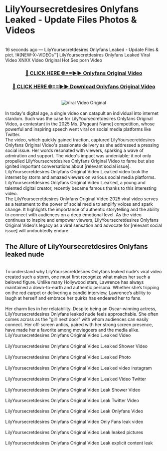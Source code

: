 # LilyYoursecretdesires Onlyfans Leaked - Update Files Photos & Videos 
<br>
16 seconds ago — LilyYoursecretdesires Onlyfans Leaked - Update Files & pict. !#[NEW-X~VIDEOs™] LilyYoursecretdesires Onlyfans Leaked Viral Video XNXX Video Original Hot Sex porn Video
<br>
<div align="center">
<h3><a href="http://freeplayer.one?title=LilyYoursecretdesires&ref=25OR" rel="nofollow">🔴 CLICK HERE 🌐==►► Onlyfans Original Video</a></h3>
<h3><a href="http://freeplayer.one?title=LilyYoursecretdesires&ref=25OR" rel="nofollow">🔴 CLICK HERE 🌐==►► Download Onlyfans Original Video</a></h3>
<br>
<a href="http://freeplayer.one?title=LilyYoursecretdesires&ref=25OR" rel="nofollow" data-target="animated-image.originalLink"><img src="https://i.ibb.co.com/xMMVF88/686577567.gif" alt="Viral Video Original" style="max-width: 100%; display: inline-block;" data-target="animated-image.originalImage"></a>
</div>
<br>
In today's digital age, a single video can catapult an individual into internet stardom. Such was the case for LilyYoursecretdesires Onlyfans Original Video, a contestant in the 2025 Ms. [Pageant Name] competition, whose powerful and inspiring speech went viral on social media platforms like Twitter.
<br>
The video, which quickly gained traction, captured LilyYoursecretdesires Onlyfans Original Video's passionate delivery as she addressed a pressing social issue. Her words resonated with viewers, sparking a wave of admiration and support. The video's impact was undeniable; it not only propelled LilyYoursecretdesires Onlyfans Original Video to fame but also ignited important conversations about [relevant social issue].
<br>
LilyYoursecretdesires Onlyfans Original Video L.ea𝚔ed video took the internet by storm and amazed viewers on various social media platforms. LilyYoursecretdesires Onlyfans Original Video L.ea𝚔ed, a young and talented digital creator, recently became famous thanks to this interesting video.
<br>
The LilyYoursecretdesires Onlyfans Original Video 2025 viral video serves as a testament to the power of social media to amplify voices and spark change. It highlights the importance of authentic storytelling and the ability to connect with audiences on a deep emotional level. As the video continues to inspire and empower viewers, LilyYoursecretdesires Onlyfans Original Video's legacy as a viral sensation and advocate for [relevant social issue] will undoubtedly endure.
<br>
<h2>The Allure of LilyYoursecretdesires Onlyfans leaked nude</h2>
<br>
To understand why LilyYoursecretdesires Onlyfans leaked nude’s viral video created such a storm, one must first recognize what makes her such a beloved figure. Unlike many Hollywood stars, Lawrence has always maintained a down-to-earth and authentic persona. Whether she’s tripping on the red carpet or delivering a candid interview, Lawrence’s ability to laugh at herself and embrace her quirks has endeared her to fans.
<br><br>
Her charm lies in her relatability. Despite being an Oscar-winning actress, LilyYoursecretdesires Onlyfans leaked nude feels approachable. She often comes across as the "girl next door" with whom audiences can easily connect. Her off-screen antics, paired with her strong screen presence, have made her a favorite among moviegoers and the media alike.
<br>
LilyYoursecretdesires Onlyfans Original Video L.ea𝚔ed Video
<br><br>
LilyYoursecretdesires Onlyfans Original Video L.ea𝚔ed Shower Video
<br><br>
LilyYoursecretdesires Onlyfans Original Video L.ea𝚔ed Photo
<br><br>
LilyYoursecretdesires Onlyfans Original Video L.ea𝚔ed video instagram
<br><br>
LilyYoursecretdesires Onlyfans Original Video L.ea𝚔ed Video Twitter
<br><br>
LilyYoursecretdesires Onlyfans Original Video Leak Shower Video
<br><br>
LilyYoursecretdesires Onlyfans Original Video Leak Twitter Video
<br><br>
LilyYoursecretdesires Onlyfans Original Video Leak Onlyfans Video
<br><br>
LilyYoursecretdesires Onlyfans Original Video Only Fans leak video
<br><br>
LilyYoursecretdesires Onlyfans Original Video Leak leaked pictures
<br><br>
LilyYoursecretdesires Onlyfans Original Video Leak explicit content leak